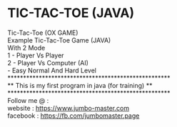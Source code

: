 # TIC-TAC-TOE (JAVA)<br/>
Tic-Tac-Toe (OX GAME)<br/>
Example Tic-Tac-Toe Game (JAVA)<br/>
With 2 Mode<br/>
1 - Player Vs Player<br/>
2 - Player Vs Computer (AI)<br/>
     - Easy Normal And Hard Level<br/>
****************************************************<br/>
** This is my first program in java (for training) **<br/>
****************************************************<br/>
Follow me @ : <br/>
website : https://www.jumbo-master.com<br/>
facebook : https://fb.com/jumbomaster.page<br/>
                 
